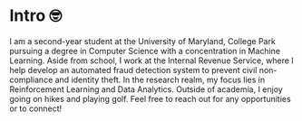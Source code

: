 # Intro 🤓
I am a second-year student at the University of Maryland, College Park pursuing a degree in Computer Science with a concentration in Machine Learning. Aside from school, I work at the Internal Revenue Service, where I help develop an automated fraud detection system to prevent civil non-compliance and identity theft. In the research realm, my focus lies in Reinforcement Learning and Data Analytics. Outside of academia, I enjoy going on hikes and playing golf. Feel free to reach out for any opportunities or to connect!
